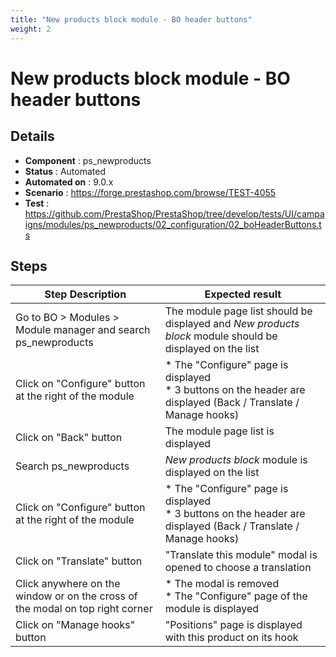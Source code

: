 ```yaml
---
title: "New products block module - BO header buttons"
weight: 2
---
```


# New products block module - BO header buttons
## Details
* **Component** : ps_newproducts
* **Status** : Automated
* **Automated on** : 9.0.x
* **Scenario** : https://forge.prestashop.com/browse/TEST-4055
* **Test** : https://github.com/PrestaShop/PrestaShop/tree/develop/tests/UI/campaigns/modules/ps_newproducts/02_configuration/02_boHeaderButtons.ts

## Steps
| Step Description | Expected result |
| ----- | ----- |
| Go to BO > Modules > Module manager and search ps_newproducts | The module page list should be displayed and *New products block* module should be displayed on the list |
| Click on "Configure" button at the right of the module | * The "Configure" page is displayed<br> * 3 buttons on the header are displayed (Back / Translate / Manage hooks) |
| Click on "Back" button | The module page list is displayed |
| Search ps_newproducts | *New products block* module is displayed on the list |
| Click on "Configure" button at the right of the module | * The "Configure" page is displayed<br> * 3 buttons on the header are displayed (Back / Translate / Manage hooks) |
| Click on "Translate" button | "Translate this module" modal is opened to choose a translation |
| Click anywhere on the window or on the cross of the modal on top right corner | * The modal is removed<br> * The "Configure" page of the module is displayed |
| Click on "Manage hooks" button | "Positions" page is displayed with this product on its hook |
